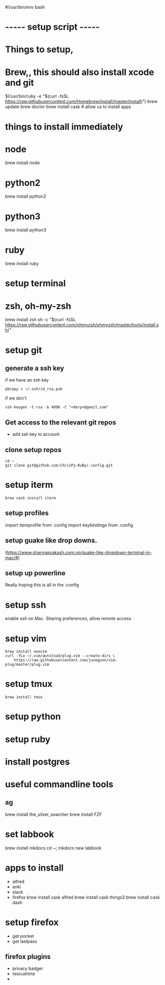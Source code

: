 #!/usr/bin/env bash

# ----- setup script -----
# Things to setup, 

# Brew,, this should also install xcode and git
$(/usr/bin/ruby -e "$(curl -fsSL https://raw.githubusercontent.com/Homebrew/install/master/install)")
brew update 
brew doctor
brew install cask # allow us to install apps

# things to install immediately
# node
brew install node
# python2 
brew install python2
# python3
brew install python3
# ruby
brew install ruby


# setup terminal

# zsh, oh-my-zsh
brew install zsh
sh -c "$(curl -fsSL https://raw.githubusercontent.com/ohmyzsh/ohmyzsh/master/tools/install.sh)"

# setup git 

## generate a ssh key

if we have an ssh key
```
pbcopy < ~/.ssh/id_rsa.pub
```
if we don't
```
ssh-keygen -t rsa -b 4096 -C "<derp>@gmail.com"
```

## Get access to the relevant git repos
- add ssh key to account

## clone setup repos
```
cd ~
git clone git@github.com:ChrisPy-RuBy/.config.git
```

# setup iterm
```
brew cask install iterm
```
## setup profiles
import itemprofile from .config
import keybindings from .config

## setup guake like drop downs.
(https://www.sharmaprakash.com.np/guake-like-dropdown-terminal-in-mac/#)

## setup up powerline
Really hoping this is all in the .config

# setup ssh

enable ssh on Mac. Sharing preferences, allow remote access

# setup vim
```
brew install neovim
curl -fLo ~/.vim/autoload/plug.vim --create-dirs \
    https://raw.githubusercontent.com/junegunn/vim-plug/master/plug.vim
```

# setup tmux
```
brew install tmux
```

# setup python

# setup ruby

# install postgres

# useful commandline tools
## ag
brew install the_silver_searcher
brew install FZF


# set labbook
brew install mkdocs
cd ~; mkdocs new labbook

# apps to install
- alfred
- anki
- slack
- firefox
brew install cask alfred
brew install cask things3
brew install cask dash

# setup firefox
- get pocket 
- get lastpass

## firefox plugins
- privacy badger
- rescuetime
- 

